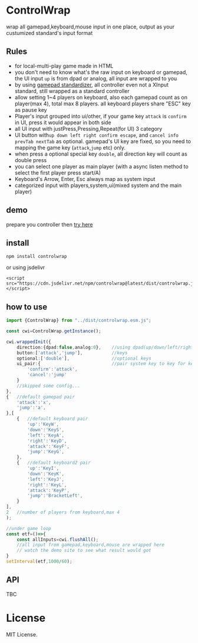 # ControlWrap

wrap all gamepad,keyboard,mouse input in one place, output as your custumized standard's input format

## Rules

- for local-multi-play game made in HTML
- you don't need to know what's the raw input on keyboard or gamepad, the UI input `up` is from dpad or analog, all input are wrapped to you
- by using [gamepad standardizer](https://github.com/Hocti/gamepad_standardizer), all controller even not a XInput standard, still wrapped as a standard controller
- allow setting 1~4 players on keyboard, also each gamepad count as on player(max 4), total max 8 players. all keyboard players share "ESC" key as pause key
- Player's input grouped into ui/other, if your game key `attack` is `confirm` in UI, press it would appear in both side
- all UI input with justPress,Pressing,Repeat(for UI) 3 category
- UI button with`up down left right confirm escape`, and `cancel info prevTab nextTab` as optional. gamepad's UI key are fixed, so you need to mapping the game key (`attack`,`jump` etc) only. 
- when press a optional special key `double`, all direction key will count as double press 
- you can select one player as main player (with a async listen method to select the first player press start/A)
- Keyboard's Arrow, Enter, Esc always map as system input
- categorized input with players,system,ui(mixed system and the main player)

## demo

prepare you controller then [try here](https://hocti-demo.s3.ap-southeast-1.amazonaws.com/controlwrap/demo/controlWrap.html)

## install

```
npm install controlwrap
```

or using jsdelivr
```
<script src="https://cdn.jsdelivr.net/npm/controlwrap@latest/dist/controlwrap.js"></script>
```

## how to use

```typescript
import {ControlWrap} from "../dist/controlwrap.esm.js";

const cwi=ControlWrap.getInstance();

cwi.wrappedInit({
    direction:{dpad:false,analog:0},    //using dpad(up/down/left/right),and how many analog is needed(0~2)
    button:['attack','jump'],           //keys
    optional:['double'],                //optional keys
    ui_pair:{                           //pair system key to key for keyboard,optional
        'confirm':'attack',
        'cancel':'jump'
    }
    //skipped some config...
},
{   //default gamepad pair
    'attack':'x',
    'jump':'a',
},[ 
    {   //default keyboard pair
        'up':'KeyW',
        'down':'KeyS',
        'left':'KeyA',
        'right':'KeyD',
        'attack':'KeyF',
        'jump':'KeyG',
    },
    {   //default keyboard2 pair
        'up':'KeyI',
        'down':'KeyK',
        'left':'KeyJ',
        'right':'KeyL',
        'attack':'KeyP',
        'jump':'BracketLeft',
    }
],
2   //number of players from keyboard,max 4
);

//under game loop
const etf=()=>{
    const allInputs=cwi.flushAll();
    //all input from gamepad,keyboard,mouse are wrapped here
    // watch the demo site to see what result would got
}
setInterval(etf,1000/60);

```

## API

TBC

# License

MIT License.